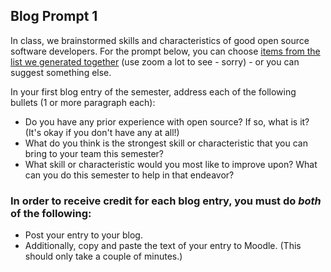 ## Blog Prompt 1

In class, we brainstormed skills and characteristics of good open source software developers. 
For the prompt below, you can choose [items from the list we generated together](http://cs.berea.edu/courses/csc426/opensource-day1.pdf) (use zoom a lot to see - sorry) - or you can suggest something else.

In your first blog entry of the semester, address each of the following bullets (1 or more paragraph each):

  - Do you have any prior experience with open source? If so, what is it? (It's okay if you don't have any at all!)
  - What do you think is the strongest skill or characteristic that you can bring to your team this semester?
  - What skill or characteristic would you most like to improve upon? What can you do this semester to help in that endeavor?

### In order to receive credit for each blog entry, you must do *both* of the following:

  - Post your entry to your blog.
  - Additionally, copy and paste the text of your entry to Moodle. (This should only take a couple of minutes.)
